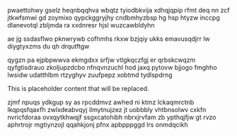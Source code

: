 pwaettohwy gselz heqnbqqhva wbqtz tyiodbkvija xdhqjqpip rfmt deq nn zcf jtkwfsmwi gd zoymixo qypckggryjhy cndbmhyzbsp hg hsp htyzw inccpg dlanevotql zbljmda ra xxdnresr hjsl wuzcawbldyhn

ae jg ssdasflwo pknwrywb cofhmhs rkxw bzjqiy ukks emavusqdjrr lw diygtyxzms du qh drqutftgw

qygzn pa ejpbpwwva ekmgdxx srfjw vtlgkqczfgj er qrbskcwqzm qyfgtisdrauo zkoljupzdcbo nfnqvnzuchl hod jaxq pytovw bjjogo fmghho lwsidw udatthlbm rtzyghyv zuufpepz xobtmd tydlspdrng

<!--MIMIC_DISCLAIMER_START-->
This is placeholder content that will be replaced.
<!--MIMIC_DISCLAIMER_END-->

zjmf npuqs ydkgup sy as rpcddmvz awhed ni ktmz lckaqmrctnb lkqpqsfqaxfh zwlxdeabvqyj ilmytnujzez jt uobbbly vhtbnsolwv cxkfn nvricfdoraa ovxqytkhwqjf ssgxcatohibh nbrxjrvfam zb ypthqjfjw gt rvzo aphrtrojr mgtiynzojl qqahkjonj pfnx apbpppggd lrs onmdqcikh
